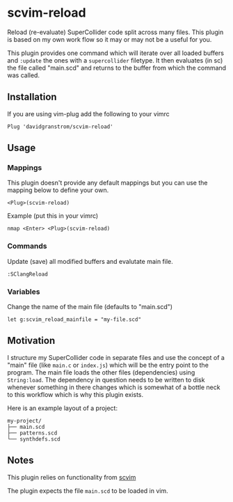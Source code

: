 scvim-reload
============

Reload (re-evaluate) SuperCollider code split across many files. This plugin is based on my own work flow so it may or may not be a useful for you.

This plugin provides one command which will iterate over all loaded buffers and `:update` the ones with a `supercollider` filetype. It then evaluates (in sc) the file called "main.scd" and returns to the buffer from which the command was called.

Installation
------------

If you are using vim-plug add the following to your vimrc

    Plug 'davidgranstrom/scvim-reload'

Usage
-----

### Mappings

This plugin doesn't provide any default mappings but you can use the mapping below to define your own.

    <Plug>(scvim-reload)

Example (put this in your vimrc)

    nmap <Enter> <Plug>(scvim-reload)

### Commands

Update (save) all modified buffers and evalutate main file.

    :SClangReload

### Variables

Change the name of the main file (defaults to "main.scd")

    let g:scvim_reload_mainfile = "my-file.scd"


Motivation
----------

I structure my SuperCollider code in separate files and use the concept of a "main" file (like `main.c` or `index.js`) which will be the entry point to the program. The main file loads the other files (dependencies) using `String:load`. The dependency in question needs to be written to disk whenever something in there changes which is somewhat of a bottle neck to this workflow which is why this plugin exists.

Here is an example layout of a project:

    my-project/
    ├── main.scd
    ├── patterns.scd
    └── synthdefs.scd

## Notes

This plugin relies on functionality from [scvim](https://github.com/supercollider/scvim)

The plugin expects the file `main.scd` to be loaded in vim.
